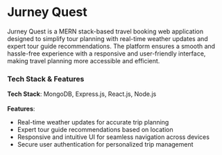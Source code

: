 # Jurney Quest
Jurney Quest is a MERN stack-based travel booking web application designed to simplify tour planning with real-time weather updates and expert tour guide recommendations. The platform ensures a smooth and hassle-free experience with a responsive and user-friendly interface, making travel planning more accessible and efficient.

### Tech Stack & Features
**Tech Stack**: MongoDB, Express.js, React.js, Node.js <br>
<br>
**Features**:
* Real-time weather updates for accurate trip planning
* Expert tour guide recommendations based on location
* Responsive and intuitive UI for seamless navigation across devices
* Secure user authentication for personalized trip management
